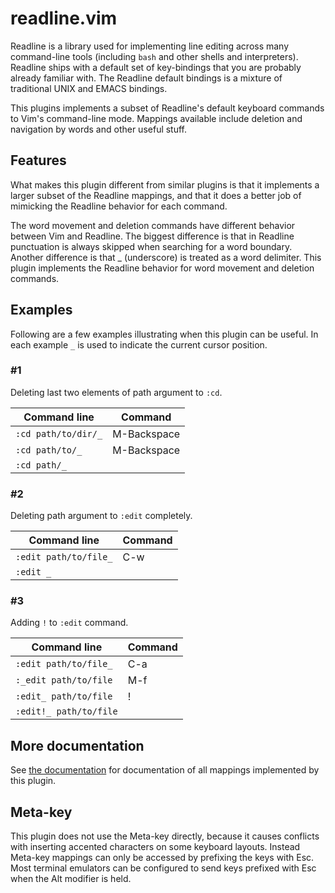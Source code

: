 readline.vim
============

Readline is a library used for implementing line editing across many
command-line tools (including `bash` and other shells and interpreters).
Readline ships with a default set of key-bindings that you are probably already
familiar with.  The Readline default bindings is a mixture of traditional UNIX
and EMACS bindings.

This plugins implements a subset of Readline's default keyboard commands to
Vim's command-line mode.  Mappings available include deletion and navigation by
words and other useful stuff.

Features
--------

What makes this plugin different from similar plugins is that it implements a
larger subset of the Readline mappings, and that it does a better job of
mimicking the Readline behavior for each command.

The word movement and deletion commands have different behavior between Vim and
Readline.  The biggest difference is that in Readline punctuation is always
skipped when searching for a word boundary.  Another difference is that \_
(underscore) is treated as a word delimiter.  This plugin implements the
Readline behavior for word movement and deletion commands.

Examples
--------

Following are a few examples illustrating when this plugin can be useful.  In
each example `_` is used to indicate the current cursor position.

### #1

Deleting last two elements of path argument to `:cd`.

| Command line        | Command     |
| ------------------- | ----------- |
| `:cd path/to/dir/_` | M-Backspace |
| `:cd path/to/_`     | M-Backspace |
| `:cd path/_`        |             |

### #2

Deleting path argument to `:edit` completely.

| Command line          | Command |
| --------------------- | ------- |
| `:edit path/to/file_` | C-w     |
| `:edit _`             |         |

### #3

Adding `!` to `:edit` command.

| Command line           | Command |
| ---------------------- | ------- |
| `:edit path/to/file_`  | C-a     |
| `:_edit path/to/file`  | M-f     |
| `:edit_ path/to/file`  | !       |
| `:edit!_ path/to/file` |         |

More documentation
------------------

See [the documentation](./doc/readline.txt) for documentation of all mappings
implemented by this plugin.

Meta-key
--------

This plugin does not use the Meta-key directly, because it causes conflicts
with inserting accented characters on some keyboard layouts.  Instead Meta-key
mappings can only be accessed by prefixing the keys with Esc.  Most terminal
emulators can be configured to send keys prefixed with Esc when the Alt
modifier is held.
